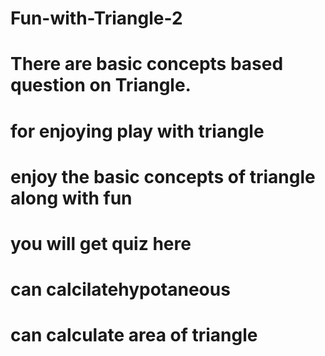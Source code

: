 # Fun-with-Triangle-2
# There are basic concepts based question on Triangle.
# for enjoying play with triangle
# enjoy the basic concepts of triangle along with fun
# you will get quiz here
# can calcilatehypotaneous
# can calculate area of triangle
